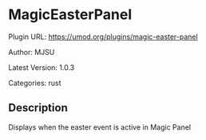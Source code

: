 # MagicEasterPanel

Plugin URL: https://umod.org/plugins/magic-easter-panel

Author: MJSU

Latest Version: 1.0.3

Categories: rust

## Description

Displays when the easter event is active in Magic Panel
